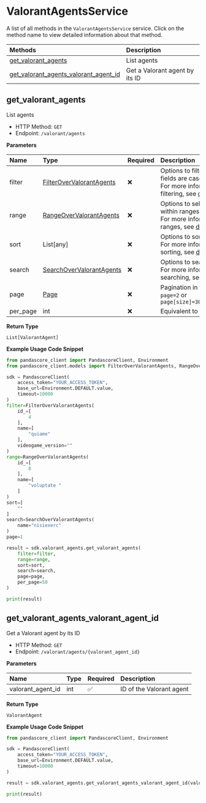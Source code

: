 # ValorantAgentsService

A list of all methods in the `ValorantAgentsService` service. Click on the method name to view detailed information about that method.

| Methods                                                                         | Description                    |
| :------------------------------------------------------------------------------ | :----------------------------- |
| [get_valorant_agents](#get_valorant_agents)                                     | List agents                    |
| [get_valorant_agents_valorant_agent_id](#get_valorant_agents_valorant_agent_id) | Get a Valorant agent by its ID |

## get_valorant_agents

List agents

- HTTP Method: `GET`
- Endpoint: `/valorant/agents`

**Parameters**

| Name     | Type                                                              | Required | Description                                                                                                                                         |
| :------- | :---------------------------------------------------------------- | :------- | :-------------------------------------------------------------------------------------------------------------------------------------------------- |
| filter   | [FilterOverValorantAgents](../models/FilterOverValorantAgents.md) | ❌       | Options to filter results. String fields are case sensitive <br/>For more information on filtering, see [docs](/docs/filtering-and-sorting#filter). |
| range    | [RangeOverValorantAgents](../models/RangeOverValorantAgents.md)   | ❌       | Options to select results within ranges <br/>For more information on ranges, see [docs](/docs/filtering-and-sorting#range).                         |
| sort     | List[any]                                                         | ❌       | Options to sort results <br/>For more information on sorting, see [docs](/docs/filtering-and-sorting#sort).                                         |
| search   | [SearchOverValorantAgents](../models/SearchOverValorantAgents.md) | ❌       | Options to search results <br/>For more information on searching, see [docs](/docs/filtering-and-sorting#search).                                   |
| page     | [Page](../models/Page.md)                                         | ❌       | Pagination in the form of `page=2` or `page[size]=30&page[number]=2`                                                                                |
| per_page | int                                                               | ❌       | Equivalent to `page[size]`                                                                                                                          |

**Return Type**

`List[ValorantAgent]`

**Example Usage Code Snippet**

```python
from pandascore_client import PandascoreClient, Environment
from pandascore_client.models import FilterOverValorantAgents, RangeOverValorantAgents, SearchOverValorantAgents

sdk = PandascoreClient(
    access_token="YOUR_ACCESS_TOKEN",
    base_url=Environment.DEFAULT.value,
    timeout=10000
)
filter=FilterOverValorantAgents(
    id_=[
        4
    ],
    name=[
        "quiame"
    ],
    videogame_version=""
)
range=RangeOverValorantAgents(
    id_=[
        8
    ],
    name=[
        "voluptate "
    ]
)
sort=[
    ""
]
search=SearchOverValorantAgents(
    name="nisiexerc"
)
page=1

result = sdk.valorant_agents.get_valorant_agents(
    filter=filter,
    range=range,
    sort=sort,
    search=search,
    page=page,
    per_page=50
)

print(result)
```

## get_valorant_agents_valorant_agent_id

Get a Valorant agent by its ID

- HTTP Method: `GET`
- Endpoint: `/valorant/agents/{valorant_agent_id}`

**Parameters**

| Name              | Type | Required | Description              |
| :---------------- | :--- | :------- | :----------------------- |
| valorant_agent_id | int  | ✅       | ID of the Valorant agent |

**Return Type**

`ValorantAgent`

**Example Usage Code Snippet**

```python
from pandascore_client import PandascoreClient, Environment

sdk = PandascoreClient(
    access_token="YOUR_ACCESS_TOKEN",
    base_url=Environment.DEFAULT.value,
    timeout=10000
)

result = sdk.valorant_agents.get_valorant_agents_valorant_agent_id(valorant_agent_id=8)

print(result)
```

<!-- This file was generated by liblab | https://liblab.com/ -->
